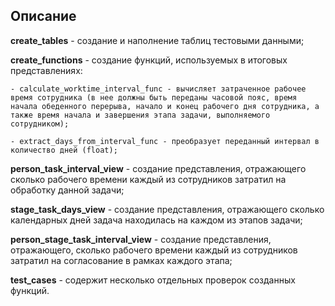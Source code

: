 ## Описание

**create_tables** - создание и наполнение таблиц тестовыми данными;

**create_functions** - создание функций, используемых в итоговых представлениях:
    
    - calculate_worktime_interval_func - вычисляет затраченное рабочее время сотрудника (в нее должны быть переданы часовой пояс, время начала обеденного перерыва, начало и конец рабочего дня сотрудника, а также время начала и завершения этапа задачи, выполняемого сотрудником);

    - extract_days_from_interval_func - преобразует переданный интервал в количество дней (float);

**person_task_interval_view** - создание представления, отражающего сколько рабочего времени каждый из сотрудников затратил на  обработку данной задачи;

**stage_task_days_view** - создание представления, отражающего cколько календарных дней задача находилась на каждом из этапов задачи;

**person_stage_task_interval_view** - создание представления, отражающего, сколько рабочего времени каждый из сотрудников затратил на согласование в рамках каждого этапа;

**test_cases** - содержит несколько отдельных проверок созданных функций.

